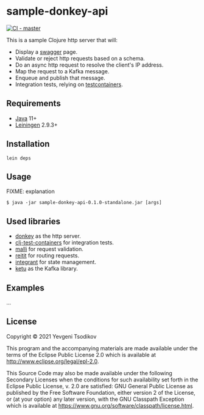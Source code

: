 # sample-donkey-api

[![CI - master](https://github.com/evg-tso/sample-donkey-api/actions/workflows/ci_master.yml/badge.svg?branch=master)](https://github.com/evg-tso/sample-donkey-api/actions/workflows/ci_master.yml)

This is a sample Clojure http server that will:
- Display a [swagger](https://swagger.io/) page.
- Validate or reject http requests based on a schema.
- Do an async http request to resolve the client's IP address.
- Map the request to a Kafka message.
- Enqueue and publish that message.
- Integration tests, relying on [testcontainers](https://www.testcontainers.org).


## Requirements
- [Java](https://www.oracle.com/java/technologies/javase/jdk11-archive-downloads.html)
  11+
- [Leiningen](https://leiningen.org/) 2.9.3+

## Installation

`lein deps`

## Usage

FIXME: explanation

    $ java -jar sample-donkey-api-0.1.0-standalone.jar [args]

## Used libraries
- [donkey](https://github.com/AppsFlyer/donkey) as the http server.
- [clj-test-containers](https://github.com/javahippie/clj-test-containers) for integration tests.
- [malli](https://github.com/evg-tso/malli) for request validation.
- [reitit](https://github.com/metosin/reitit) for routing requests.
- [integrant](https://github.com/weavejester/integrant) for state management.
- [ketu](https://github.com/appsflyer/ketu) as the Kafka library.

## Examples

...

## License

Copyright © 2021 Yevgeni Tsodikov

This program and the accompanying materials are made available under the
terms of the Eclipse Public License 2.0 which is available at
http://www.eclipse.org/legal/epl-2.0.

This Source Code may also be made available under the following Secondary
Licenses when the conditions for such availability set forth in the Eclipse
Public License, v. 2.0 are satisfied: GNU General Public License as published by
the Free Software Foundation, either version 2 of the License, or (at your
option) any later version, with the GNU Classpath Exception which is available
at https://www.gnu.org/software/classpath/license.html.
